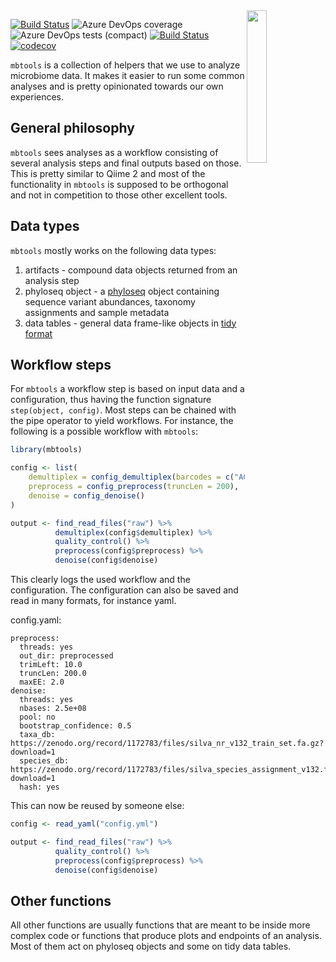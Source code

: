 <img src="https://github.com/Gibbons-Lab/mbtools/raw/master/inst/extdata/logo.png" width="25%" align="right">

[![Build Status](https://dev.azure.com/chdiener/cdiener/_apis/build/status/Gibbons-Lab.mbtools?branchName=master)](https://dev.azure.com/chdiener/cdiener/_build/latest?definitionId=1&branchName=master)
![Azure DevOps coverage](https://img.shields.io/azure-devops/coverage/chdiener/cdiener/1)
![Azure DevOps tests (compact)](https://img.shields.io/azure-devops/tests/chdiener/cdiener/1?compact_message)
[![Build Status](https://travis-ci.org/Gibbons-Lab/mbtools.svg?branch=master)](https://travis-ci.org/Gibbons-Lab/mbtools)
[![codecov](https://codecov.io/gh/Gibbons-Lab/mbtools/branch/master/graph/badge.svg)](https://codecov.io/gh/Gibbons-Lab/mbtools)



`mbtools` is a collection of helpers that we use to analyze microbiome
data. It makes it easier to run some common analyses and is pretty
opinionated towards our own experiences.

## General philosophy

`mbtools` sees analyses as a workflow consisting of several analysis steps
and final outputs based on those. This is pretty similar to Qiime 2 and most
of the functionality in `mbtools` is supposed to be orthogonal and not in
competition to those other excellent tools.

## Data types

`mbtools` mostly works on the following data types:

1. artifacts - compound data objects returned from an analysis step
2. phyloseq object - a [phyloseq](https://joey711.github.io/phyloseq/) object containing sequence variant abundances,
   taxonomy assignments and sample metadata
3. data tables - general data frame-like objects in [tidy format](https://r4ds.had.co.nz/tidy-data.html)

## Workflow steps

For `mbtools` a workflow step is based on input data and a configuration,
thus having the function signature `step(object, config)`.
Most steps can be chained with the pipe operator to yield workflows.
For instance, the following is a possible workflow with `mbtools`:

```r
library(mbtools)

config <- list(
    demultiplex = config_demultiplex(barcodes = c("ACGTA", "AGCTT")),
    preprocess = config_preprocess(truncLen = 200),
    denoise = config_denoise()
)

output <- find_read_files("raw") %>%
          demultiplex(config$demultiplex) %>%
          quality_control() %>%
          preprocess(config$preprocess) %>%
          denoise(config$denoise)
```

This clearly logs the used workflow and the configuration. The configuration
can also be saved and read in many formats, for instance yaml.

config.yaml:
```
preprocess:
  threads: yes
  out_dir: preprocessed
  trimLeft: 10.0
  truncLen: 200.0
  maxEE: 2.0
denoise:
  threads: yes
  nbases: 2.5e+08
  pool: no
  bootstrap_confidence: 0.5
  taxa_db: https://zenodo.org/record/1172783/files/silva_nr_v132_train_set.fa.gz?download=1
  species_db: https://zenodo.org/record/1172783/files/silva_species_assignment_v132.fa.gz?download=1
  hash: yes
```

This can now be reused by someone else:

```r
config <- read_yaml("config.yml")

output <- find_read_files("raw") %>%
          quality_control() %>%
          preprocess(config$preprocess) %>%
          denoise(config$denoise)
```

## Other functions

All other functions are usually functions that are meant to be inside
more complex code or functions that produce plots and endpoints of
an analysis. Most of them act on phyloseq objects and some on tidy data
tables.
